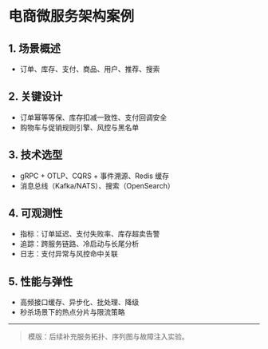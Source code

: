 ﻿# 电商微服务架构案例

## 1. 场景概述
- 订单、库存、支付、商品、用户、推荐、搜索

## 2. 关键设计
- 订单幂等等保、库存扣减一致性、支付回调安全
- 购物车与促销规则引擎、风控与黑名单

## 3. 技术选型
- gRPC + OTLP、CQRS + 事件溯源、Redis 缓存
- 消息总线（Kafka/NATS）、搜索（OpenSearch）

## 4. 可观测性
- 指标：订单延迟、支付失败率、库存超卖告警
- 追踪：跨服务链路、冷启动与长尾分析
- 日志：支付异常与风控命中关联

## 5. 性能与弹性
- 高频接口缓存、异步化、批处理、降级
- 秒杀场景下的热点分片与限流策略

---

> 模版：后续补充服务拓扑、序列图与故障注入实验。
